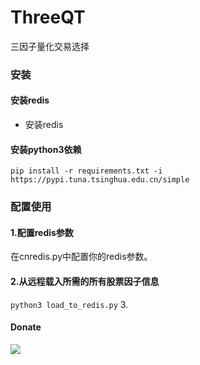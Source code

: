 # ThreeQT
三因子量化交易选择

### 安装
#### 安装redis
- 安装redis
#### 安装python3依赖
`pip install -r requirements.txt -i https://pypi.tuna.tsinghua.edu.cn/simple`

### 配置使用
#### 1.配置redis参数
在cnredis.py中配置你的redis参数。
#### 2.从远程载入所需的所有股票因子信息
`python3 load_to_redis.py`
3.
#### Donate
[![](https://img.shields.io/badge/%E6%8D%90%E5%8A%A9-%E6%94%AF%E4%BB%98%E5%AE%9D%7C%E5%BE%AE%E4%BF%A1%7C%E4%BA%91%E9%97%AA%E4%BB%98%7CPayPal-green.svg)](https://donate.toolz.dynv6.net/)

